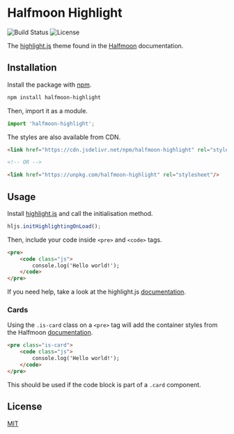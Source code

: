 # Halfmoon Highlight

![Build Status](https://img.shields.io/github/workflow/status/ja1den/halfmoon-highlight/publish)
![License](https://img.shields.io/npm/l/halfmoon-highlight)

The [highlight.js](https://highlightjs.org/) theme found in the [Halfmoon](https://www.gethalfmoon.com/) documentation.

## Installation

Install the package with [npm](https://www.npmjs.com/).

```bash
npm install halfmoon-highlight
```

Then, import it as a module.

```js
import 'halfmoon-highlight';
```

The styles are also available from CDN.

<!-- prettier-ignore -->
```html
<link href="https://cdn.jsdelivr.net/npm/halfmoon-highlight" rel="stylesheet" />

<!-- OR -->

<link href="https://unpkg.com/halfmoon-highlight" rel="stylesheet"/>
```

## Usage

Install [highlight.js](https://www.npmjs.com/package/highlight.js) and call the initialisation method.

```js
hljs.initHighlightingOnLoad();
```

Then, include your code inside `<pre>` and `<code>` tags.

```html
<pre>
	<code class="js">
		console.log('Hello world!');
	</code>
</pre>
```

If you need help, take a look at the highlight.js [documentation](https://highlightjs.org/usage/).

### Cards

Using the `.is-card` class on a `<pre>` tag will add the container styles from the Halfmoon [documentation](https://www.gethalfmoon.com/docs/introduction/).

```html
<pre class="is-card">
	<code class="js">
		console.log('Hello world!');
	</code>
</pre>
```

This should be used if the code block is part of a `.card` component.

## License

[MIT](LICENSE)
